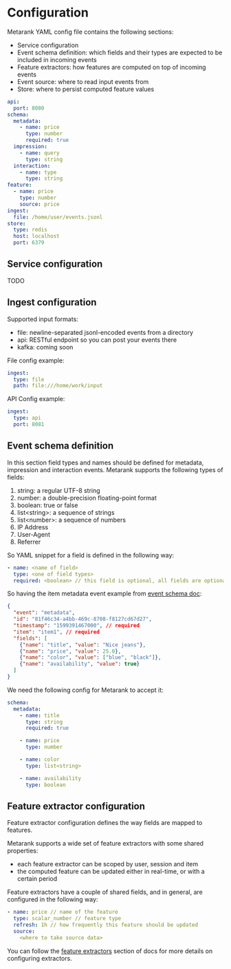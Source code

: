 # Configuration

Metarank YAML config file contains the following sections:
* Service configuration
* Event schema definition: which fields and their types are expected to be included in incoming events
* Feature extractors: how features are computed on top of incoming events
* Event source: where to read input events from
* Store: where to persist computed feature values 


```yaml
api:
  port: 8080
schema:
  metadata:
    - name: price
      type: number
      required: true
  impression:
    - name: query
      type: string
  interaction:
    - name: type 
      type: string
feature:
  - name: price
    type: number
    source: price
ingest:
  file: /home/user/events.jsonl
store:
  type: redis
  host: localhost
  port: 6379
```

## Service configuration

TODO

## Ingest configuration

Supported input formats:
* file: newline-separated jsonl-encoded events from a directory
* api: RESTful endpoint so you can post your events there
* kafka: coming soon

File config example:
```yaml
ingest:
  type: file
  path: file:///home/work/input
```

API Config example:
```yaml
ingest:
  type: api
  port: 8081
```


## Event schema definition

In this section field types and names should be defined for metadata, impression and interaction events. Metarank supports
the following types of fields:
1. string: a regular UTF-8 string
2. number: a double-precision floating-point format
3. boolean: true or false
4. list\<string\>: a sequence of strings
5. list\<number\>: a sequence of numbers
6. IP Address
7. User-Agent
8. Referrer

So YAML snippet for a field is defined in the following way:
```yaml
- name: <name of field>
  type: <one of field types>
  required: <boolean> // this field is optional, all fields are optional by default
```

So having the item metadata event example from [event schema doc](xx_event_schema.md):
```json
{
  "event": "metadata",
  "id": "81f46c34-a4bb-469c-8708-f8127cd67d27",
  "timestamp": "1599391467000", // required
  "item": "item1", // required
  "fields": [
    {"name": "title", "value": "Nice jeans"},
    {"name": "price", "value": 25.0},
    {"name": "color", "value": ["blue", "black"]},
    {"name": "availability", "value": true}
  ]
}
```

We need the following config for Metarank to accept it:

```yaml
schema:
  metadata:
    - name: title
      type: string
      required: true

    - name: price
      type: number

    - name: color
      type: list<string>

    - name: availability
      type: boolean      
```

## Feature extractor configuration

Feature extractor configuration defines the way fields are mapped to features.

Metarank supports a wide set of feature extractors with some shared properties:
* each feature extractor can be scoped by user, session and item
* the computed feature can be updated either in real-time, or with a certain period

Feature extractors have a couple of shared fields, and in general, are configured in the following way:
```yaml
- name: price // name of the feature
  type: scalar_number // feature type
  refresh: 1h // how frequently this feature should be updated
  source:
    <where to take source data>
```

You can follow the [feature extractors](xx_feature_extractors.md) section of docs for more details on configuring 
extractors.

